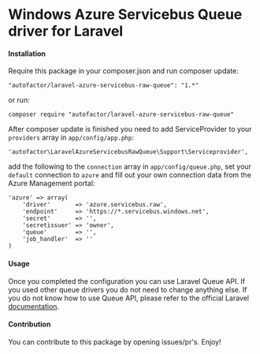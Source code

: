 Windows Azure Servicebus Queue driver for Laravel
=================================================

#### Installation

Require this package in your composer.json and run composer update:

	"autofactor/laravel-azure-servicebus-raw-queue": "1.*"

or run:

	composer require "autofactor/laravel-azure-servicebus-raw-queue"

After composer update is finished you need to add ServiceProvider to your `providers` array in `app/config/app.php`:

	'autofactor\LaravelAzureServicebusRawQueue\Support\Serviceprovider',

add the following to the `connection` array in `app/config/queue.php`, set your `default` connection to `azure` and fill out your own connection data from the Azure Management portal:

	'azure' => array(
        'driver'       => 'azure.servicebus.raw',
        'endpoint'     => 'https://*.servicebus.windows.net',
        'secret'       => '',
        'secretissuer' => 'owner',
        'queue'        => '',
        'job_handler'  => ''
    )

#### Usage
Once you completed the configuration you can use Laravel Queue API. If you used other queue drivers you do not need to change anything else. If you do not know how to use Queue API, please refer to the official Laravel [documentation](http://laravel.com/docs/queues).

#### Contribution
You can contribute to this package by opening issues/pr's. Enjoy!
